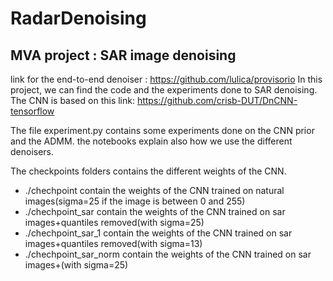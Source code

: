 # RadarDenoising
## MVA project : SAR image denoising 

link for the end-to-end denoiser : https://github.com/lulica/provisorio
In this project, we can find the code and the experiments done to SAR denoising. The CNN is based on this link:
https://github.com/crisb-DUT/DnCNN-tensorflow

The file experiment.py contains some experiments done on the CNN prior and the ADMM.
the notebooks explain also how we use the different denoisers.

The checkpoints folders contains the different weights of the CNN.
- ./chechpoint contain the weights of the CNN trained on natural images(sigma=25 if the image is between 0 and 255)
- ./chechpoint_sar contain the weights of the CNN trained on sar images+quantiles removed(with sigma=25)
- ./chechpoint_sar_1 contain the weights of the CNN trained on sar images+quantiles removed(with sigma=13)
- ./chechpoint_sar_norm contain the weights of the CNN trained on sar images+(with sigma=25)
